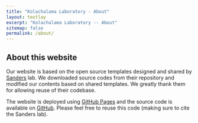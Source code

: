 ```yaml
---
title: "Kolachalama Laboratory - About"
layout: textlay
excerpt: "Kolachalama Laboratory -- About"
sitemap: false
permalink: /about/
---
```


## About this website

Our website is based on the open source templates designed and shared by [Sanders](https://sanderslab.github.io) lab. We downloaded source codes from their repository and modified our contents based on shared templates. We greatly thank them for allowing reuse of their codebase. 

The website is deployed using [GitHub Pages](https://sanderslab.github.io) and the source code is available on [GitHub](https://github.com/sanderslab). Please feel free to reuse this code (making sure to cite the Sanders lab).



